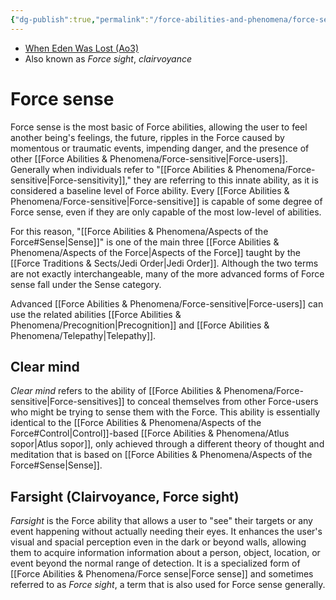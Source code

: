 ```yaml
---
{"dg-publish":true,"permalink":"/force-abilities-and-phenomena/force-sense/","tags":["universal","sense","forcepower"]}
---
```


- [When Eden Was Lost (Ao3)](https://archiveofourown.org/works/19334440/chapters/45992584)
- Also known as *Force sight*, *clairvoyance*
# Force sense
Force sense is the most basic of Force abilities, allowing the user to feel another being's feelings, the future, ripples in the Force caused by momentous or traumatic events, impending danger, and the presence of other [[Force Abilities & Phenomena/Force-sensitive\|Force-users]]. Generally when individuals refer to "[[Force Abilities & Phenomena/Force-sensitive\|Force-sensitivity]]," they are referring to this innate ability, as it is considered a baseline level of Force ability. Every [[Force Abilities & Phenomena/Force-sensitive\|Force-sensitive]] is capable of some degree of Force sense, even if they are only capable of the most low-level of abilities. 

For this reason, "[[Force Abilities & Phenomena/Aspects of the Force#Sense\|Sense]]" is one of the main three [[Force Abilities & Phenomena/Aspects of the Force\|Aspects of the Force]] taught by the [[Force Traditions & Sects/Jedi Order\|Jedi Order]]. Although the two terms are not exactly interchangeable, many of the more advanced forms of Force sense fall under the Sense category. 

Advanced [[Force Abilities & Phenomena/Force-sensitive\|Force-users]] can use the related abilities [[Force Abilities & Phenomena/Precognition\|Precognition]] and [[Force Abilities & Phenomena/Telepathy\|Telepathy]].
## Clear mind
*Clear mind* refers to the ability of [[Force Abilities & Phenomena/Force-sensitive\|Force-sensitives]] to conceal themselves from other Force-users who might be trying to sense them with the Force. This ability is essentially identical to the [[Force Abilities & Phenomena/Aspects of the Force#Control\|Control]]-based [[Force Abilities & Phenomena/Atlus sopor\|Atlus sopor]], only achieved through a different theory of thought and meditation that is based on [[Force Abilities & Phenomena/Aspects of the Force#Sense\|Sense]]. 

## Farsight (Clairvoyance, Force sight)
*Farsight* is the Force ability that allows a user to "see" their targets or any event happening without actually needing their eyes. It enhances the user's visual and spacial perception even in the dark or beyond walls, allowing them to acquire information information about a person, object, location, or event beyond the normal range of detection. It is a specialized form of [[Force Abilities & Phenomena/Force sense\|Force sense]] and sometimes referred to as *Force sight*, a term that is also used for Force sense generally. 
